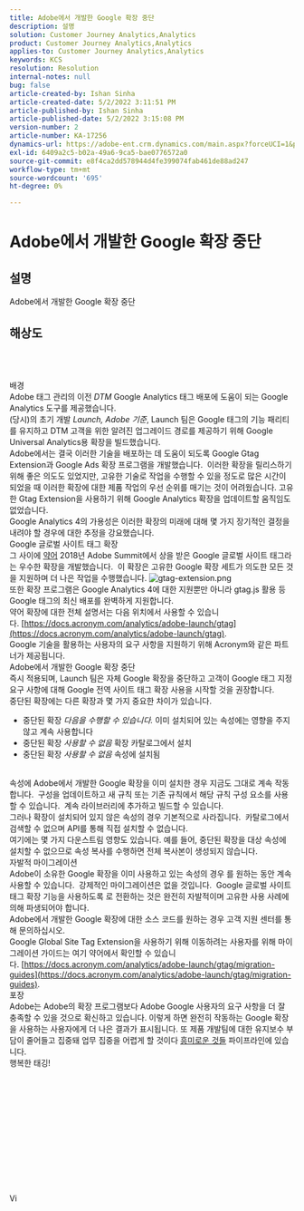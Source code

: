 ```yaml
---
title: Adobe에서 개발한 Google 확장 중단
description: 설명
solution: Customer Journey Analytics,Analytics
product: Customer Journey Analytics,Analytics
applies-to: Customer Journey Analytics,Analytics
keywords: KCS
resolution: Resolution
internal-notes: null
bug: false
article-created-by: Ishan Sinha
article-created-date: 5/2/2022 3:11:51 PM
article-published-by: Ishan Sinha
article-published-date: 5/2/2022 3:15:08 PM
version-number: 2
article-number: KA-17256
dynamics-url: https://adobe-ent.crm.dynamics.com/main.aspx?forceUCI=1&pagetype=entityrecord&etn=knowledgearticle&id=de94982d-2aca-ec11-a7b5-6045bd00dca1
exl-id: 6409a2c5-b02a-49a6-9ca5-bae0776572a0
source-git-commit: e8f4ca2dd578944d4fe399074fab461de88ad247
workflow-type: tm+mt
source-wordcount: '695'
ht-degree: 0%

---
```


# Adobe에서 개발한 Google 확장 중단

## 설명


Adobe에서 개발한 Google 확장 중단


## 해상도

<br><br><br>배경
<br>Adobe 태그 관리의 이전 *DTM* Google Analytics 태그 배포에 도움이 되는 Google Analytics 도구를 제공했습니다.
<br>(당시)의 초기 개발 *Launch, Adobe 기준*, Launch 팀은 Google 태그의 기능 패리티를 유지하고 DTM 고객을 위한 알려진 업그레이드 경로를 제공하기 위해 Google Universal Analytics용 확장을 빌드했습니다.
<br>Adobe에서는 결국 이러한 기술을 배포하는 데 도움이 되도록 Google Gtag Extension과 Google Ads 확장 프로그램을 개발했습니다.  이러한 확장을 릴리스하기 위해 좋은 의도도 있었지만, 고유한 기술로 작업을 수행할 수 있을 정도로 많은 시간이 되었을 때 이러한 확장에 대한 제품 작업의 우선 순위를 매기는 것이 어려웠습니다. 고유한 Gtag Extension을 사용하기 위해 Google Analytics 확장을 업데이트할 움직임도 없었습니다. 
<br>Google Analytics 4의 가용성은 이러한 확장의 미래에 대해 몇 가지 장기적인 결정을 내려야 할 경우에 대한 추정을 강요했습니다.
<br>Google 글로벌 사이트 태그 확장
<br>그 사이에 [약어](https://www.acronym.com/) 2018년 Adobe Summit에서 상을 받은 Google 글로벌 사이트 태그라는 우수한 확장을 개발했습니다.  이 확장은 고유한 Google 확장 세트가 의도한 모든 것을 지원하며 더 나은 작업을 수행했습니다.
![gtag-extension.png](https://experienceleaguecommunities.adobe.com/t5/image/serverpage/image-id/32446iD3F68A3559E15F49/image-size/large?v=v2&amp;amp;px=999 "gtag-extension.png")
<br>또한 확장 프로그램은 Google Analytics 4에 대한 지원뿐만 아니라 gtag.js 활용 등 Google 태그의 최신 배포를 완벽하게 지원합니다.
<br>약어 확장에 대한 전체 설명서는 다음 위치에서 사용할 수 있습니다. [https://docs.acronym.com/analytics/adobe-launch/gtag](https://docs.acronym.com/analytics/adobe-launch/gtag).
<br>Google 기술을 활용하는 사용자의 요구 사항을 지원하기 위해 Acronym와 같은 파트너가 제공됩니다.
<br>Adobe에서 개발한 Google 확장 중단
<br>즉시 적용되며, Launch 팀은 자체 Google 확장을 중단하고 고객이 Google 태그 지정 요구 사항에 대해 Google 전역 사이트 태그 확장 사용을 시작할 것을 권장합니다.
<br>중단된 확장에는 다른 확장과 몇 가지 중요한 차이가 있습니다.<br>
- 중단된 확장 *다음을 수행할 수 있습니다.* 이미 설치되어 있는 속성에는 영향을 주지 않고 계속 사용합니다
- 중단된 확장 *사용할 수 없음* 확장 카탈로그에서 설치
- 중단된 확장 *사용할 수 없음* 속성에 설치됨

<br> 속성에 Adobe에서 개발한 Google 확장을 이미 설치한 경우 지금도 그대로 계속 작동합니다.  구성을 업데이트하고 새 규칙 또는 기존 규칙에서 해당 규칙 구성 요소를 사용할 수 있습니다.  계속 라이브러리에 추가하고 빌드할 수 있습니다.
<br>그러나 확장이 설치되어 있지 않은 속성의 경우 기본적으로 사라집니다.  카탈로그에서 검색할 수 없으며 API를 통해 직접 설치할 수 없습니다.
<br>여기에는 몇 가지 다운스트림 영향도 있습니다. 예를 들어, 중단된 확장을 대상 속성에 설치할 수 없으므로 속성 복사를 수행하면 전체 복사본이 생성되지 않습니다.
<br>자발적 마이그레이션
<br>Adobe이 소유한 Google 확장을 이미 사용하고 있는 속성의 경우 를 원하는 동안 계속 사용할 수 있습니다.  강제적인 마이그레이션은 없을 것입니다.  Google 글로벌 사이트 태그 확장 기능을 사용하도록 로 전환하는 것은 완전히 자발적이며 고유한 사용 사례에 의해 파생되어야 합니다.
<br>Adobe에서 개발한 Google 확장에 대한 소스 코드를 원하는 경우 고객 지원 센터를 통해 문의하십시오.
<br>Google Global Site Tag Extension을 사용하기 위해 이동하려는 사용자를 위해 마이그레이션 가이드는 여기 약어에서 확인할 수 있습니다. [https://docs.acronym.com/analytics/adobe-launch/gtag/migration-guides](https://docs.acronym.com/analytics/adobe-launch/gtag/migration-guides).
<br>포장
<br>Adobe는 Adobe의 확장 프로그램보다 Adobe Google 사용자의 요구 사항을 더 잘 충족할 수 있을 것으로 확신하고 있습니다. 이렇게 하면 완전히 작동하는 Google 확장을 사용하는 사용자에게 더 나은 결과가 표시됩니다. 또 제품 개발팀에 대한 유지보수 부담이 줄어들고 집중돼 업무 집중을 어렵게 할 것이다 [흥미로운 것들](https://experienceleaguecommunities.adobe.com/t5/adobe-experience-platform-launch/data-collection-roadmap/ba-p/401733) 파이프라인에 있습니다.
<br>행복한 태깅!<br><br><br><br><br><br><br><br><br><br><br><br><br><br>Vi
